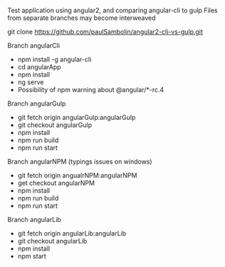 Test application using angular2, and comparing angular-cli to gulp
Files from separate branches may become interweaved

git clone https://github.com/paulSambolin/angular2-cli-vs-gulp.git

Branch angularCli
 - npm install -g angular-cli
 - cd angularApp
 - npm install
 - ng serve
 - Possibility of npm warning about @angular/*-rc.4
 
Branch angularGulp
 - git fetch origin angularGulp:angularGulp
 - git checkout angularGulp
 - npm install
 - npm run build
 - npm run start
 
Branch angularNPM (typings issues on windows)
 - git fetch origin angualrNPM:angularNPM
 - get checkout angularNPM
 - npm install
 - npm run build
 - npm run start

Branch angularLib
 - git fetch origin angularLib:angularLib
 - git checkout angularLib
 - npm install
 - npm start
